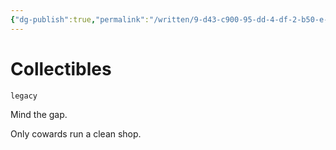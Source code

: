 ```yaml
---
{"dg-publish":true,"permalink":"/written/9-d43-c900-95-dd-4-df-2-b50-e-b28-fbb-4-e8-e8-a/","dgHomeLink":true,"dgPassFrontmatter":false}
---
```


# Collectibles

`legacy`

Mind the gap.

Only cowards run a clean shop.
